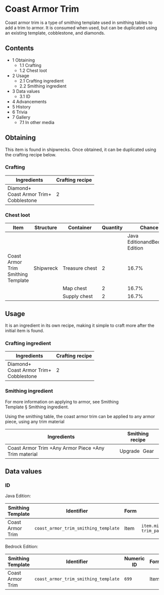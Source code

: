 # Coast Armor Trim
Coast armor trim is a type of smithing template used in smithing tables to add a trim to armor. It is consumed when used, but can be duplicated using an existing template, cobblestone, and diamonds.

## Contents
- 1 Obtaining
	- 1.1 Crafting
	- 1.2 Chest loot
- 2 Usage
	- 2.1 Crafting ingredient
	- 2.2 Smithing ingredient
- 3 Data values
	- 3.1 ID
- 4 Advancements
- 5 History
- 6 Trivia
- 7 Gallery
	- 7.1 In other media

## Obtaining
This item is found in shipwrecks. Once obtained, it can be duplicated using the crafting recipe below.

### Crafting
| Ingredients                                    | Crafting recipe |
|------------------------------------------------|-----------------|
| Diamond+<br/>Coast Armor Trim+<br/>Cobblestone | 2               |

### Chest loot
| Item                               | Structure | Container      | Quantity | Chance                         |
|------------------------------------|-----------|----------------|----------|--------------------------------|
|                                    |           |                |          | Java EditionandBedrock Edition |
| Coast Armor Trim Smithing Template | Shipwreck | Treasure chest | 2        | 16.7%                          |
|                                    |           | Map chest      | 2        | 16.7%                          |
|                                    |           | Supply chest   | 2        | 16.7%                          |

## Usage
It is an ingredient in its own recipe, making it simple to craft more after the initial item is found.

### Crafting ingredient
| Ingredients                                    | Crafting recipe |
|------------------------------------------------|-----------------|
| Diamond+<br/>Coast Armor Trim+<br/>Cobblestone | 2               |

### Smithing ingredient
For more information on applying to armor, see Smithing Template § Smithing ingredient.

Using the smithing table, the coast armor trim can be applied to any armor piece, using any trim material

| Ingredients                                          | Smithing recipe |
|------------------------------------------------------|-----------------|
| Coast Armor Trim +Any Armor Piece +Any Trim material | Upgrade Gear    |

## Data values
### ID
Java Edition:

| Smithing Template | Identifier                           | Form | Translation key                                                                        |
|-------------------|--------------------------------------|------|----------------------------------------------------------------------------------------|
| Coast Armor Trim  | `coast_armor_trim_smithing_template` | Item | `item.minecraft.coast_armor_trim_smithing_template`<br/>`trim_pattern.minecraft.coast` |

Bedrock Edition:

| Smithing Template | Identifier                           | Numeric ID | Form | Translation key                                             |
|-------------------|--------------------------------------|------------|------|-------------------------------------------------------------|
| Coast Armor Trim  | `coast_armor_trim_smithing_template` | `699`      | Item | `item.smithing_template.name`<br/>`trim_pattern.coast.name` |

